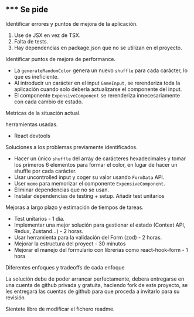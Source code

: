 *** Se pide
---

Identificar errores y puntos de mejora de la aplicación.
1. Use de JSX en vez de TSX.
2. Falta de tests.
3. Hay dependencias en package.json que no se utilizan en el proyecto.


Identificar puntos de mejora de performance.
-  La `generateRandomColor` genera un nuevo `shuffle` para cada carácter, lo que es ineficiente.
- Al introducir un carácter en el input `GameInput`, se rerenderiza toda la aplicación cuando solo debería actualizarse el componente del input.
- El componente `ExpensiveComponent` se rerenderiza innecesariamente con cada cambio de estado.

Metricas de la situación actual.

herramientas usadas.
- React devtools

Soluciones a los problemas previamente identificados.
- Hacer un único `shuffle` del array de carácteres hexadecimales y tomar los primeros 6 elementos para formar el color, en lugar de hacer un shuffle por cada carácter.
- Usar uncontrolled input y coger su valor usando `FormData` API.
- User `memo` para memorizar el componente `ExpensiveComponent`.
- Eliminar dependencias que no se usan.
- Instalar dependencias de testing + setup. Añadir test unitarios


Mejoras a largo plazo y estimación de tiempos de tareas.
- Test unitarios - 1 día.
- Implementar una mejor solución para gestionar el estado (Context API, Redux, Zustand...) - 2 horas.
- Usar herramienta para la validación del Form (zod) - 2 horas.
- Mejorar la estructura del proyect - 30 minutos 
- Mejorar el manejo del formulario con librerias como react-hook-form - 1 hora

Diferentes enfoques y tradeoffs de cada enfoque
 
La solución debe de poder arrancar perfectamente, debera entregarse en una cuenta de github privada y gratuita, haciendo fork de este proyecto, se les entregará las cuentas de github para que proceda a invitarlo para su revisión


Sientete libre de modificar el fichero readme.
